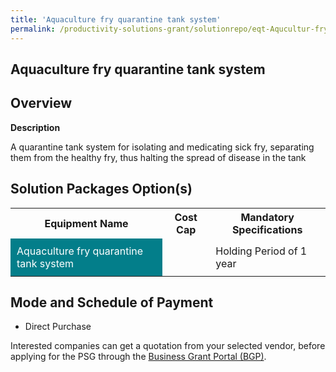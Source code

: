```yaml
---
title: 'Aquaculture fry quarantine tank system'
permalink: /productivity-solutions-grant/solutionrepo/eqt-Aqucultur-fry-qurntn-tnk-systm-Food
---
```


## Aquaculture fry quarantine tank system

## Overview

**Description**

A quarantine tank system for isolating and medicating sick fry, separating them from the healthy fry, thus halting the spread of disease in the tank

## Solution Packages Option(s)

<table>
<tr>
<th><b>Equipment Name</b></th>
<th><b>Cost Cap</b></th>
<th><b>Mandatory Specifications</b></th>
</tr>
<tr>
<td style='padding: 10px; background-color: #037E8A; color: #FFFFFF;'>Aquaculture fry quarantine tank system</td>
<td style='padding: 10px;'> </td>
<td style='padding: 10px;'>Holding Period of 1 year</td>
</tr>
</table>

## Mode and Schedule of Payment

 - Direct Purchase

Interested companies can get a quotation from your selected vendor, before applying for the PSG through the <a href='https://www.businessgrants.gov.sg/' target='_blank' rel='noopener'>Business Grant Portal (BGP)</a>.

<script src="/jquery/resize-tables.js"></script>
